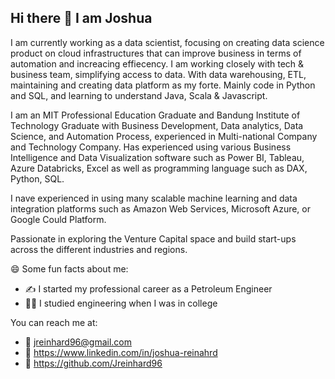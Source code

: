 ## Hi there 👋 I am Joshua

I am currently working as a data scientist, focusing on creating data science product on cloud infrastructures that can improve business in terms of automation and increacing effiecency. I am working closely with tech & business team, simplifying access to data. With data warehousing, ETL, maintaining and creating data platform as my forte. Mainly code in Python and SQL, and learning to understand Java, Scala & Javascript.

I am an MIT Professional Education Graduate and Bandung Institute of Technology Graduate with Business Development, Data analytics, Data Science, and Automation Process, experienced in Multi-national Company and Technology Company. Has experienced using various Business Intelligence and Data Visualization software such as Power BI, Tableau, Azure Databricks, Excel as well as programming language such as DAX, Python, SQL.

I nave experienced in using many scalable machine learning and data integration platforms such as Amazon Web Services, Microsoft Azure, or Google Could Platform.

Passionate in exploring the Venture Capital space and build start-ups across the different industries and regions.


😄 Some fun facts about me: 
  - ✍️ I started my professional career as a Petroleum Engineer
  - 👨‍🎓 I studied engineering when I was in college


You can reach me at:
  - 📧 jreinhard96@gmail.com
  - 🔗 https://www.linkedin.com/in/joshua-reinahrd
  - 🔗 https://github.com/Jreinhard96

<!--
**Jreinhard96/Jreinhard96** is a ✨ _special_ ✨ repository because its `README.md` (this file) appears on your GitHub profile.

Here are some ideas to get you started:

- 🔭 I’m currently working on ...
- 🌱 I’m currently learning ...
- 👯 I’m looking to collaborate on ...
- 🤔 I’m looking for help with ...
- 💬 Ask me about ...
- 📫 How to reach me: ...
- 😄 Pronouns: ...
- ⚡ Fun fact: ...
-->
